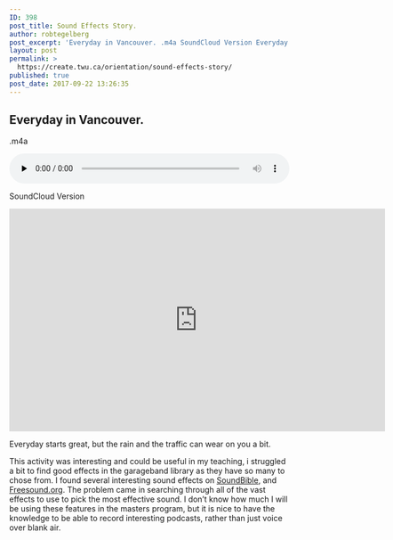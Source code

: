```yaml
---
ID: 398
post_title: Sound Effects Story.
author: robtegelberg
post_excerpt: 'Everyday in Vancouver. .m4a SoundCloud Version Everyday starts great, but the rain and the traffic can wear on you a bit. This activity was interesting and could be useful in my teaching, i struggled a bit to find good effects in the garageband library as they have so many to chose from. I found several [&hellip;]'
layout: post
permalink: >
  https://create.twu.ca/orientation/sound-effects-story/
published: true
post_date: 2017-09-22 13:26:35
---
```

<h2>Everyday in Vancouver.</h2>
<p>.m4a</p>
<!--[if lt IE 9]><script>document.createElement('audio');</script><![endif]-->
<audio class="wp-audio-shortcode" id="audio-73-1" preload="none" style="width: 100%;" controls="controls"><source type="audio/mpeg" src="http://create.twu.ca/robtegelberg/files/2017/09/Sound-Story.m4a?_=1" /><a href="http://create.twu.ca/robtegelberg/files/2017/09/Sound-Story.m4a">http://create.twu.ca/robtegelberg/files/2017/09/Sound-Story.m4a</a></audio>
<p>SoundCloud Version</p>
<p><iframe width="676" height="400" scrolling="no" frameborder="no" src="https://w.soundcloud.com/player/?visual=true&#038;url=https%3A%2F%2Fapi.soundcloud.com%2Ftracks%2F343589646&%23038;show_artwork=true&%23038;maxwidth=676&%23038;maxheight=1000"></iframe></p>
<p>Everyday starts great, but the rain and the traffic can wear on you a bit.</p>
<p>This activity was interesting and could be useful in my teaching, i struggled a bit to find good effects in the garageband library as they have so many to chose from. I found several interesting sound effects on <a href="http://soundbible.com/free-sound-effects-1.html">SoundBible</a>, and <a href="https://freesound.org/">Freesound.org</a>. The problem came in searching through all of the vast effects to use to pick the most effective sound. I don&#8217;t know how much I will be using these features in the masters program, but it is nice to have the knowledge to be able to record interesting podcasts, rather than just voice over blank air.</p>